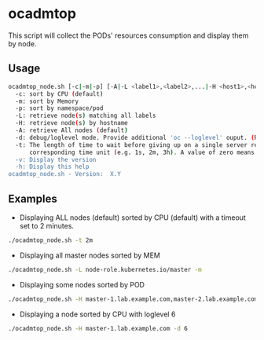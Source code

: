 # ocadmtop

This script will collect the PODs' resources consumption and display them by node.

## Usage

```bash
ocadmtop_node.sh [-c|-m|-p] [-A|-L <label1>,<label2>,...|-H <host1>,<host2>,...] [-d {0-10}] [-t <TIMEOUT>][-v|-h]
  -c: sort by CPU (default)
  -m: sort by Memory
  -p: sort by namespace/pod
  -L: retrieve node(s) matching all labels
  -H: retrieve node(s) by hostname
  -A: retrieve All nodes (default)
  -d: debug/loglevel mode. Provide additional 'oc --loglevel' ouput. (Recommended value: 6)
  -t: The length of time to wait before giving up on a single server request. Non-zero values should contain a
      corresponding time unit (e.g. 1s, 2m, 3h). A value of zero means don't timeout requests.
  -v: Display the version
  -h: Display this help
ocadmtop_node.sh - Version:  X.Y
```

## Examples

* Displaying ALL nodes (default) sorted by CPU (default) with a timeout set to 2 minutes.

```bash
./ocadmtop_node.sh -t 2m
```

* Displaying all master nodes sorted by MEM

```bash
./ocadmtop_node.sh -L node-role.kubernetes.io/master -m
```

* Displaying some nodes sorted by POD

```bash
./ocadmtop_node.sh -H master-1.lab.example.com,master-2.lab.example.com -p
```

* Displaying a node sorted by CPU with loglevel 6

```bash
./ocadmtop_node.sh -H master-1.lab.example.com -d 6
```

